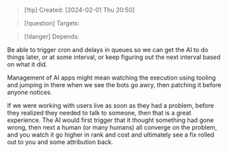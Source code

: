 
>[!tip] Created: [2024-02-01 Thu 20:50]

>[!question] Targets: 

>[!danger] Depends: 

Be able to trigger cron and delays in queues so we can get the AI to do things later, or at some interval, or keep figuring out the next interval based on what it did.

Management of AI apps might mean watching the execution using tooling and jumping in there when we see the bots go awry, then patching it before anyone notices.

If we were working with users live as soon as they had a problem, before they realized they needed to talk to someone, then that is a great experience.  The AI would first trigger that it thought something had gone wrong, then next a human (or many humans) all converge on the problem, and you watch it go higher in rank and cost and ultimately see a fix rolled out to you and some attribution back.